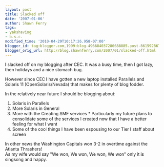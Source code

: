 ```yaml
---
layout: post
title: Slacked off
date: '2007-01-06'
author: Shawn Ferry
tags:
- yakshaving
- b.s.c.
modified_time: '2010-04-29T10:17:26.958-07:00'
blogger_id: tag:blogger.com,1999:blog-496684037280688885.post-8615928679316269709
blogger_orig_url: http://blog.shawnferry.com/2007/01/slacked-off.html
---
```


I slacked off on my blogging after CEC. It was a busy time, then I got lazy,
then holidays and a nice stomach bug.  
  
However since CEC I have gotten a new laptop installed Parallels and Solaris
11 (OpenSolaris/Nevada) that makes for plenty of blog fodder.  
  
In the relatively near future I should be blogging about:  

  1. Solaris in Parallels
  2. More Solaris in General
  3. More with the Creating SMF services
    * Particularly my future plans to consolidate some of the services I created now that I have a better feeling for what I want
  4. Some of the cool things I have been espousing to our Tier I staff about screen

In other news the Washington Capitals won 3-2 in overtime against the Atlanta
Thrashers!  
As my wife would say "We won, We won, We won, We won" only it is singsong and
happy.

